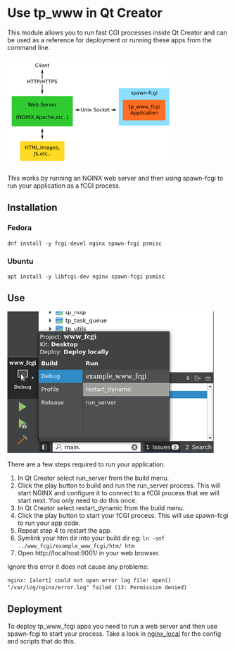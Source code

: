# Use tp_www in Qt Creator

This module allows you to run fast CGI processes inside Qt Creator and can be used as a reference 
for deployment or running these apps from the command line.

![](images/arch.png)

This works by running an NGINX web server and then using spawn-fcgi to run your application as a 
fCGI process.

## Installation

### Fedora
```
dnf install -y fcgi-devel nginx spawn-fcgi psmisc

```

### Ubuntu
```
apt install -y libfcgi-dev nginx spawn-fcgi psmisc

```
## Use

![](images/run.png)

There are a few steps required to run your application.

1. In Qt Creator select run_server from the build menu. 
2. Click the play button to build and run the run_server process. This will start NGINX and 
configure it to connect to a fCGI process that we will start next. You only need to do this once.
3. In Qt Creator select restart_dynamic from the build menu.
4. Click the play button to start your fCGI process. This will use spawn-fcgi to run your app code.
5. Repeat step 4 to restart the app.
6. Symlink your htm dir into your build dir eg: ```ln -snf ../www_fcgi/example_www_fcgi/htm/ htm```
7. Open http://localhost:9001/ in your web browser.

Ignore this error it does not cause any problems:
```
nginx: [alert] could not open error log file: open() "/var/log/nginx/error.log" failed (13: Permission denied)
```

## Deployment

To deploy tp_www_fcgi apps you need to run a web server and then use spawn-fcgi to start your 
process. Take a look in [nginx_local](nginx_local) for the config and scripts that do this.
